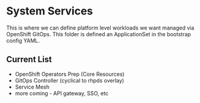 # System Services
This is where we can define platform level workloads we want managed via OpenShift GitOps.
This folder is defined an ApplicationSet in the bootstrap config YAML.

## Current List
* OpenShift Operators Prep (Core Resources)
* GitOps Controller (cyclical to rhpds overlay)
* Service Mesh
* more coming - API gateway, SSO, etc
